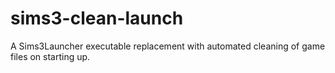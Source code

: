 # sims3-clean-launch
A Sims3Launcher executable replacement with automated cleaning of game files on starting up.
